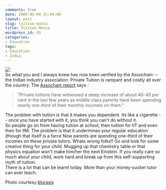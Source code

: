 ```yaml
---
comments: true
date: 2009-05-09 15:44:00
layout: post
slug: tuition-mania
title: Tuition Mania
wordpress_id: 43
categories:
- Education
tags:
- Education
- India
---
```


[![](http://1.bp.blogspot.com/_djcir2GI86Q/SgWnCt7H_BI/AAAAAAAAAKk/lSDagoGxf3k/s320/tuition.jpg)](http://1.bp.blogspot.com/_djcir2GI86Q/SgWnCt7H_BI/AAAAAAAAAKk/lSDagoGxf3k/s1600-h/tuition.jpg)  
So what you and I always knew has now been verified by the Assocham -- the Indian industry association. Private Tuition is rampant and costly all over the country. The [Assocham report](http://business.rediff.com/report/2009/may/08/middle-class-spends-a-third-of-income-on-kids-tuition.htm) says :  


> "Private tuitions have witnessed a steep increase of about 40-45 per cent in the last few years as middle class parents have been spending nearly one-third of their monthly incomes on them."

The problem with tuition is that it makes you dependent. Its like a cigarette -- once you have started with it, you think you can't do without it.  
So people go on from having tuition at school, then tuition for IIT and even then for IIM. The problem is that it undermines your regular education (though that itself is a farce Now parents are spending one-third of their incomes on these private tutors. Whats wrong folks!! Go and look for some creative thing for your child. Mugging up that chemistry table or that physics equation won't make him/her the next Einstein. If you really care so much about your child, work hard and break up from this self-supporting myth of tuition.   
There is a lot that can be learnt today. More than your money-sucker tutor can ever teach.  
  
Photo courtesy [blurasis](http://www.flickr.com/photos/ming2046/)
